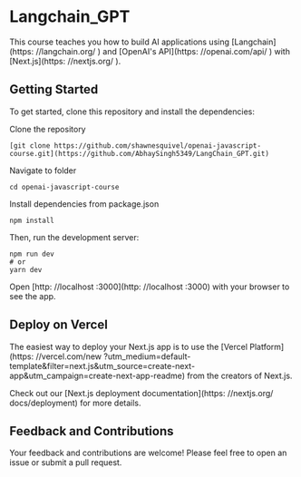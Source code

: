 # Langchain_GPT

This course teaches you how to build AI applications using [Langchain](https: //langchain.org/ ) and [OpenAI's API](https: //openai.com/api/ ) with [Next.js](https: //nextjs.org/ ).

## Getting Started

To get started, clone this repository and install the dependencies:

Clone the repository

```
[git clone https://github.com/shawnesquivel/openai-javascript-course.git](https://github.com/AbhaySingh5349/LangChain_GPT.git)
```

Navigate to folder

```
cd openai-javascript-course
```

Install dependencies from package.json

```
npm install
```

Then, run the development server:

```
npm run dev
# or
yarn dev
```

Open [http: //localhost :3000](http: //localhost :3000) with your browser to see the app.

## Deploy on Vercel

The easiest way to deploy your Next.js app is to use the [Vercel Platform](https: //vercel.com/new ?utm_medium=default-template&filter=next.js&utm_source=create-next-app&utm_campaign=create-next-app-readme) from the creators of Next.js.

Check out our [Next.js deployment documentation](https: //nextjs.org/ docs/deployment) for more details.

## Feedback and Contributions

Your feedback and contributions are welcome! Please feel free to open an issue or submit a pull request.
